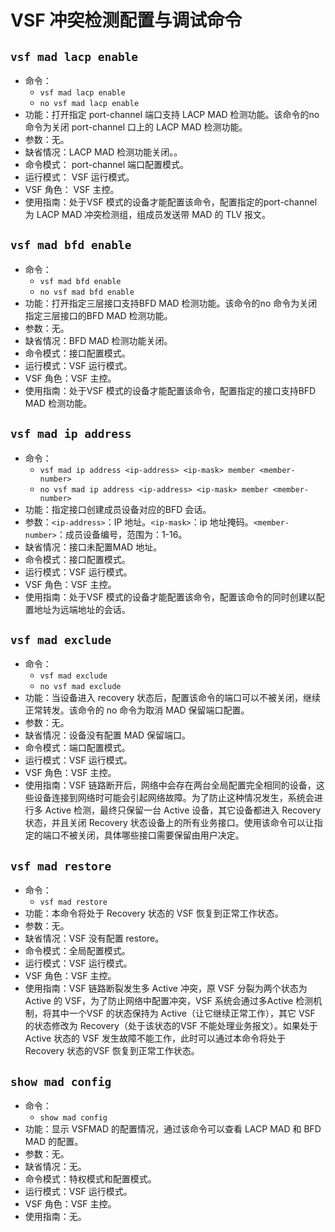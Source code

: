 # VSF 冲突检测配置与调试命令

## `vsf mad lacp enable`
- 命令：
  + `vsf mad lacp enable`
  + `no vsf mad lacp enable`
- 功能：打开指定 port-channel  端口支持 LACP  MAD 检测功能。该命令的no 命令为关闭 port-channel 口上的 LACP MAD 检测功能。
- 参数：无。
- 缺省情况：LACP MAD 检测功能关闭。。
- 命令模式： port-channel 端口配置模式。
- 运行模式： VSF  运行模式。
- VSF 角色： VSF  主控。
- 使用指南：处于VSF 模式的设备才能配置该命令，配置指定的port-channel 为 LACP MAD
冲突检测组，组成员发送带 MAD 的 TLV 报文。


## `vsf mad bfd enable`
- 命令：
  + `vsf mad bfd enable`
  + `no vsf mad bfd enable`
- 功能：打开指定三层接口支持BFD MAD 检测功能。该命令的no 命令为关闭指定三层接口的BFD MAD 检测功能。
- 参数：无。
- 缺省情况：BFD MAD 检测功能关闭。
- 命令模式：接口配置模式。
- 运行模式：VSF 运行模式。
- VSF 角色：VSF 主控。
- 使用指南：处于VSF 模式的设备才能配置该命令，配置指定的接口支持BFD MAD 检测功能。


## `vsf mad ip address`
- 命令：
  + `vsf mad ip address <ip-address> <ip-mask> member <member-number>`
  + `no vsf mad ip address <ip-address> <ip-mask> member <member-number>`
- 功能：指定接口创建成员设备对应的BFD 会话。
- 参数：`<ip-address>`：IP 地址。`<ip-mask>`：ip 地址掩码。`<member-number>`：成员设备编号，范围为：1-16。
- 缺省情况：接口未配置MAD 地址。
- 命令模式：接口配置模式。
- 运行模式：VSF 运行模式。
- VSF 角色：VSF 主控。
- 使用指南：处于VSF 模式的设备才能配置该命令，配置该命令的同时创建以配置地址为远端地址的会话。


## `vsf mad exclude`
- 命令：
  + `vsf mad exclude`
  + `no vsf mad exclude`
- 功能：当设备进入 recovery 状态后，配置该命令的端口可以不被关闭，继续正常转发。该命令的 no 命令为取消 MAD 保留端口配置。
- 参数：无。
- 缺省情况：设备没有配置 MAD 保留端口。
- 命令模式：端口配置模式。
- 运行模式：VSF 运行模式。
- VSF 角色：VSF 主控。
- 使用指南：VSF 链路断开后，网络中会存在两台全局配置完全相同的设备，这些设备连接到网络时可能会引起网络故障。为了防止这种情况发生，系统会进行多 Active 检测，最终只保留一台 Active 设备，其它设备都进入 Recovery 状态，并且关闭 Recovery 状态设备上的所有业务接口。使用该命令可以让指定的端口不被关闭，具体哪些接口需要保留由用户决定。

## `vsf mad restore`
- 命令：
  + `vsf mad restore`
- 功能：本命令将处于 Recovery 状态的 VSF 恢复到正常工作状态。
- 参数：无。
- 缺省情况：VSF 没有配置 restore。
- 命令模式：全局配置模式。
- 运行模式：VSF 运行模式。
- VSF 角色：VSF 主控。
- 使用指南：VSF 链路断裂发生多 Active 冲突，原 VSF 分裂为两个状态为 Active 的 VSF，为了防止网络中配置冲突，VSF 系统会通过多Active 检测机制，将其中一个VSF 的状态保持为 Active（让它继续正常工作），其它 VSF 的状态修改为 Recovery（处于该状态的VSF 不能处理业务报文）。如果处于 Active 状态的 VSF 发生故障不能工作，此时可以通过本命令将处于 Recovery 状态的VSF 恢复到正常工作状态。


## `show mad config`
- 命令：
  + `show mad config`
- 功能：显示 VSFMAD 的配置情况，通过该命令可以查看 LACP  MAD 和 BFD  MAD 的配置。
- 参数：无。
- 缺省情况：无。
- 命令模式：特权模式和配置模式。
- 运行模式：VSF 运行模式。
- VSF 角色：VSF 主控。
- 使用指南：无。